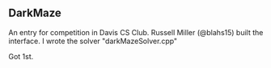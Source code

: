 ## DarkMaze
An entry for competition in Davis CS Club. 
Russell Miller (@blahs15) built the interface.
I wrote the solver "darkMazeSolver.cpp"

Got 1st.
